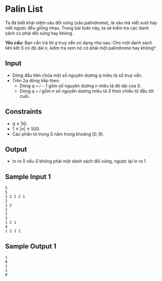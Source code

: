 # Palin List

Ta đã biết khái niệm xâu đối xứng (xâu palindrome), là xâu mà viết xuôi hay viết ngược đều giống nhau. Trong bài toán này, ta sẽ kiểm tra các danh sách có phải đối xứng hay không. 

***Yêu cầu:*** Bạn cần trả lời $q$ truy vấn có dạng như sau: Cho một danh sách liên kết $S$ có độ dài $n,$ kiểm tra xem nó có phải một palindrome hay không?

## Input

- Dòng đầu tiên chứa một số nguyên dương $q$ miêu tả số truy vấn.
- Trên $2q$ dòng tiếp theo:
    - Dòng $q+i-1$ gồm số nguyên dương $n$ miêu tả độ dài của $S$.
    - Dòng $q+i$ gồm $n$ số nguyên dương miêu tả $S$ theo chiều từ đầu tới cuối.

## Constraints 

- $q \le 50$.
- $1\le |n| \le 500$.
- Các phần tử trong $S$ nằm trong khoảng $[0,9]$.

## Output

- In ra $0$ nếu $S$ không phải một danh sách đối xứng, ngược lại in ra $1$.

## Sample Input 1

```
5
5
1 2 2 2 1
2
1 2
1
1
3
1 2 1
4
1 2 2 2
```

## Sample Output 1

```
1
0
1
1
0
``` 